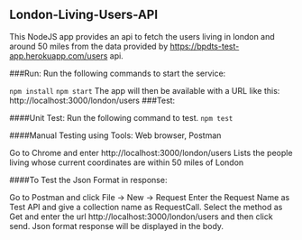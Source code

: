 ## London-Living-Users-API
This NodeJS app provides an api to fetch the users living in london and around 50 miles from the data provided by https://bpdts-test-app.herokuapp.com/users api.

###Run:
Run the following commands to start the service:

`npm install`
`npm start` 
The app will then be available with a URL like this: http://localhost:3000/london/users 
###Test:

####Unit Test:
Run the following command to test.
 `npm test`

####Manual Testing using Tools:  Web browser, Postman

Go to Chrome and enter http://localhost:3000/london/users 
Lists the people living whose current coordinates are within 50 miles of London

####To Test the Json Format in response:

Go to Postman and click File -> New -> Request
Enter the  Request Name as Test API and give a collection name as RequestCall.
Select the method as Get and enter the url http://localhost:3000/london/users  and then click send.
Json format response will be displayed in the body.





